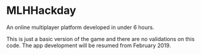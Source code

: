# MLHHackday
An online multiplayer platform developed in under 6 hours.

This is just a basic version of the game and there are no validations on this code. The app development will be resumed from February 2019.
